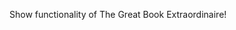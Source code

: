 Show functionality of The Great Book Extraordinaire!







<!-- This was the old plan, but thankfully George let us know we were not supposed to be sharing code to muggles XD

**Presented primarily by Broch, and the team:

index.html, AND results.html each coresponding to a different webpage.

	a breakdown of the structure of the html on both pages including...
	
		The initial search bar section, and the sectioned out history and inventory sections.
		the results page book list, and how to research in the results page

		Explain how the secondary search specifically allows the user to narrow down their search
		if there are to many results.

The importance of even the smallest Design Documentation (desginDoc).

The structure of the README and how it assists the user in using the application.

**Presented primarily by Ricardo, and the team:

script.js, AND results.js each coresponding to their respective HTML pages

	a breakdown of the structure of the javascript on both pages including...
		(scipt.js)
		API features, geolocation captures location, and uses it to find the current weather there, which uses that weather data to display a message

		verification of input

		displaying the history

		the event listeners

		(results.js)
		variable definition, what each variable represents and why

		time function

		displaying weather message

		page results display

		filtering, and displaying results

		setting up inventory, and logic associated with it


**Presented primarily by Richard, and the team:

style.css coresponds to all elements, and classes in both html pages

	a breakdown of the structure of the css, and what each major styling component is doing and why

		usage of CSS Framework, and what it does for our application.

		What the :root selector is covering

	Media Screen listeners

	The exploration of the functionality of the page change button, and why.
	

**Present primarily by ALL:
	The intended function of the application -->